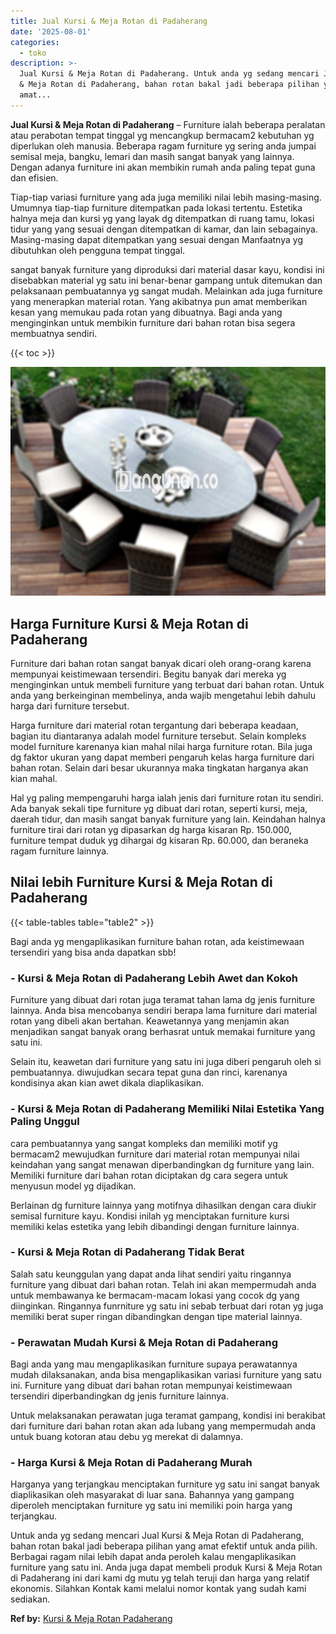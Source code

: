 ```yaml
---
title: Jual Kursi & Meja Rotan di Padaherang
date: '2025-08-01'
categories:
  - toko
description: >-
  Jual Kursi & Meja Rotan di Padaherang. Untuk anda yg sedang mencari Jual Kursi
  & Meja Rotan di Padaherang, bahan rotan bakal jadi beberapa pilihan yang
  amat...
---
```


**Jual Kursi & Meja Rotan di Padaherang** – Furniture ialah beberapa peralatan atau perabotan tempat tinggal yg mencangkup bermacam2 kebutuhan yg diperlukan oleh manusia. Beberapa ragam furniture yg sering anda jumpai semisal meja, bangku, lemari dan masih sangat banyak yang lainnya. Dengan adanya furniture ini akan membikin rumah anda paling tepat guna dan efisien.

Tiap-tiap variasi furniture yang ada juga memiliki nilai lebih masing-masing. Umumnya tiap-tiap furniture ditempatkan pada lokasi tertentu. Estetika halnya meja dan kursi yg yang layak dg ditempatkan di ruang tamu, lokasi tidur yang yang sesuai dengan ditempatkan di kamar, dan lain sebagainya. Masing-masing dapat ditempatkan yang sesuai dengan Manfaatnya yg dibutuhkan oleh pengguna tempat tinggal.

sangat banyak furniture yang diproduksi dari material dasar kayu, kondisi ini disebabkan material yg satu ini benar-benar gampang untuk ditemukan dan pelaksanaan pembuatannya yg sangat mudah. Melainkan ada juga furniture yang menerapkan material rotan. Yang akibatnya pun amat memberikan kesan yang memukau pada rotan yang dibuatnya. Bagi anda yang menginginkan untuk membikin furniture dari bahan rotan bisa segera membuatnya sendiri.

{{< toc >}}

![Jual Kursi & Meja Rotan di Padaherang](/images/kursi-meja-rotan-murah10.png)

## Harga Furniture Kursi & Meja Rotan di Padaherang

Furniture dari bahan rotan sangat banyak dicari oleh orang-orang karena mempunyai keistimewaan tersendiri. Begitu banyak dari mereka yg menginginkan untuk membeli furniture yang terbuat dari bahan rotan. Untuk anda yang berkeinginan membelinya, anda wajib mengetahui lebih dahulu harga dari furniture tersebut.

Harga furniture dari material rotan tergantung dari beberapa keadaan, bagian itu diantaranya adalah model furniture tersebut. Selain kompleks model furniture karenanya kian mahal nilai harga furniture rotan. Bila juga dg faktor ukuran yang dapat memberi pengaruh kelas harga furniture dari bahan rotan. Selain dari besar ukurannya maka tingkatan harganya akan kian mahal.

Hal yg paling mempengaruhi harga ialah jenis dari furniture rotan itu sendiri. Ada banyak sekali tipe furniture yg dibuat dari rotan, seperti kursi, meja, daerah tidur, dan masih sangat banyak furniture yang lain. Keindahan halnya furniture tirai dari rotan yg dipasarkan dg harga kisaran Rp. 150.000, furniture tempat duduk yg dihargai dg kisaran Rp. 60.000, dan beraneka ragam furniture lainnya.

## Nilai lebih Furniture Kursi & Meja Rotan di Padaherang

{{< table-tables table="table2" >}}

Bagi anda yg mengaplikasikan furniture bahan rotan, ada keistimewaan tersendiri yang bisa anda dapatkan sbb!

### \- Kursi & Meja Rotan di Padaherang Lebih Awet dan Kokoh

Furniture yang dibuat dari rotan juga teramat tahan lama dg jenis furniture lainnya. Anda bisa mencobanya sendiri berapa lama furniture dari material rotan yang dibeli akan bertahan. Keawetannya yang menjamin akan menjadikan sangat banyak orang berhasrat untuk memakai furniture yang satu ini.

Selain itu, keawetan dari furniture yang satu ini juga diberi pengaruh oleh si pembuatannya. diwujudkan secara tepat guna dan rinci, karenanya kondisinya akan kian awet dikala diaplikasikan.

### \- Kursi & Meja Rotan di Padaherang Memiliki Nilai Estetika Yang Paling Unggul

cara pembuatannya yang sangat kompleks dan memiliki motif yg bermacam2 mewujudkan furniture dari material rotan mempunyai nilai keindahan yang sangat menawan diperbandingkan dg furniture yang lain. Memiliki furniture dari bahan rotan diciptakan dg cara segera untuk menyusun model yg dijadikan.

Berlainan dg furniture lainnya yang motifnya dihasilkan dengan cara diukir semisal furniture kayu. Kondisi inilah yg menciptakan furniture kursi memiliki kelas estetika yang lebih dibandingi dengan furniture lainnya.

### \- Kursi & Meja Rotan di Padaherang Tidak Berat

Salah satu keunggulan yang dapat anda lihat sendiri yaitu ringannya furniture yang dibuat dari bahan rotan. Telah ini akan mempermudah anda untuk membawanya ke bermacam-macam lokasi yang cocok dg yang diinginkan. Ringannya funrniture yg satu ini sebab terbuat dari rotan yg juga memiliki berat super ringan dibandingkan dengan tipe material lainnya.

### \- Perawatan Mudah Kursi & Meja Rotan di Padaherang

Bagi anda yang mau mengaplikasikan furniture supaya perawatannya mudah dilaksanakan, anda bisa mengaplikasikan variasi furniture yang satu ini. Furniture yang dibuat dari bahan rotan mempunyai keistimewaan tersendiri diperbandingkan dg jenis furniture lainnya.

Untuk melaksanakan perawatan juga teramat gampang, kondisi ini berakibat dari furniture dari bahan rotan akan ada lubang yang mempermudah anda untuk buang kotoran atau debu yg merekat di dalamnya.

### \- Harga Kursi & Meja Rotan di Padaherang Murah

Harganya yang terjangkau menciptakan furniture yg satu ini sangat banyak diaplikasikan oleh masyarakat di luar sana. Bahannya yang gampang diperoleh menciptakan furniture yg satu ini memiliki poin harga yang terjangkau.

Untuk anda yg sedang mencari Jual Kursi & Meja Rotan di Padaherang, bahan rotan bakal jadi beberapa pilihan yang amat efektif untuk anda pilih. Berbagai ragam nilai lebih dapat anda peroleh kalau mengaplikasikan furniture yang satu ini. Anda juga dapat membeli produk Kursi & Meja Rotan di Padaherang ini dari kami dg mutu yg telah teruji dan harga yang relatif ekonomis. Silahkan Kontak kami melalui nomor kontak yang sudah kami sediakan.

**Ref by:** [Kursi & Meja Rotan Padaherang](https://id.wikipedia.org/wiki/Kursi)
